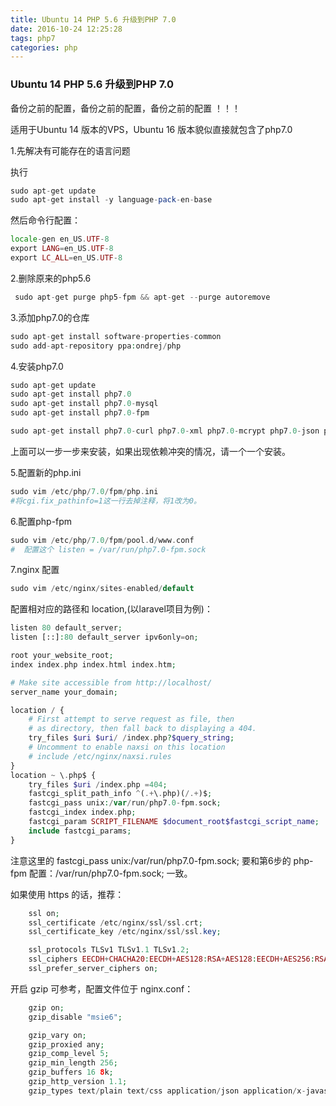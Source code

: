 ```yaml
---
title: Ubuntu 14 PHP 5.6 升级到PHP 7.0
date: 2016-10-24 12:25:28
tags: php7
categories: php
---
```


### Ubuntu 14 PHP 5.6 升级到PHP 7.0

备份之前的配置，备份之前的配置，备份之前的配置 ！！！

适用于Ubuntu 14 版本的VPS，Ubuntu 16 版本貌似直接就包含了php7.0

1.先解决有可能存在的语言问题

执行

```php
sudo apt-get update 
sudo apt-get install -y language-pack-en-base
```
然后命令行配置：

```php
locale-gen en_US.UTF-8
export LANG=en_US.UTF-8
export LC_ALL=en_US.UTF-8
```
2.删除原来的php5.6

```php
 sudo apt-get purge php5-fpm && apt-get --purge autoremove
```

3.添加php7.0的仓库

```php
sudo apt-get install software-properties-common
sudo add-apt-repository ppa:ondrej/php
```
<!-- more -->

4.安装php7.0

```php
sudo apt-get update 
sudo apt-get install php7.0
sudo apt-get install php7.0-mysql
sudo apt-get install php7.0-fpm

sudo apt-get install php7.0-curl php7.0-xml php7.0-mcrypt php7.0-json php7.0-gd php7.0-mbstring
```

上面可以一步一步来安装，如果出现依赖冲突的情况，请一个一个安装。

5.配置新的php.ini

```php
sudo vim /etc/php/7.0/fpm/php.ini
#将cgi.fix_pathinfo=1这一行去掉注释，将1改为0。
```

6.配置php-fpm

```php
sudo vim /etc/php/7.0/fpm/pool.d/www.conf
#  配置这个 listen = /var/run/php7.0-fpm.sock
```

7.nginx 配置

```php
sudo vim /etc/nginx/sites-enabled/default
```

配置相对应的路径和 location,(以laravel项目为例)：

```php
listen 80 default_server;
listen [::]:80 default_server ipv6only=on;

root your_website_root;
index index.php index.html index.htm;

# Make site accessible from http://localhost/
server_name your_domain;

location / {
	# First attempt to serve request as file, then
	# as directory, then fall back to displaying a 404.
	try_files $uri $uri/ /index.php?$query_string;
	# Uncomment to enable naxsi on this location
	# include /etc/nginx/naxsi.rules
}
location ~ \.php$ {
	try_files $uri /index.php =404;
	fastcgi_split_path_info ^(.+\.php)(/.+)$;
	fastcgi_pass unix:/var/run/php7.0-fpm.sock;
	fastcgi_index index.php;
	fastcgi_param SCRIPT_FILENAME $document_root$fastcgi_script_name;
	include fastcgi_params;
}
```

注意这里的 fastcgi_pass unix:/var/run/php7.0-fpm.sock; 要和第6步的 php-fpm 配置：/var/run/php7.0-fpm.sock; 一致。

如果使用 https 的话，推荐：

```php
	ssl on;
	ssl_certificate /etc/nginx/ssl/ssl.crt;
	ssl_certificate_key /etc/nginx/ssl/ssl.key;

	ssl_protocols TLSv1 TLSv1.1 TLSv1.2;
	ssl_ciphers EECDH+CHACHA20:EECDH+AES128:RSA+AES128:EECDH+AES256:RSA+AES256:EECDH+3DES:RSA+3DES:!MD5;
	ssl_prefer_server_ciphers on;
```

开启 gzip 可参考，配置文件位于 nginx.conf：

```php
	gzip on;
	gzip_disable "msie6";

	gzip_vary on;
	gzip_proxied any;
	gzip_comp_level 5;
	gzip_min_length 256;
	gzip_buffers 16 8k;
	gzip_http_version 1.1;
	gzip_types text/plain text/css application/json application/x-javascript text/xml application/xml application/xml+rss text/javascript;

```

